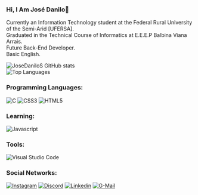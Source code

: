 ### Hi, I Am José Danilo👋
Currently an Information Technology student at the Federal Rural University of the Semi-Arid [UFERSA].<br>
Graduated in the Technical Course of Informatics at E.E.E.P Balbina Viana Arrais.<br>
Future Back-End Developer.<br>
Basic English.


![JoseDaniloS GitHub stats](https://github-readme-stats.vercel.app/api?username=JoseDaniloS&show_icons=true&theme=radical)
<br>
![Top Languages](https://github-readme-stats.vercel.app/api/top-langs/?username=JoseDaniloS&layout=compact&theme=radical)

### Programming Languages:
![C](https://img.shields.io/badge/c-%2300599C.svg?style=for-the-badge&logo=c&logoColor=white)
![CSS3](https://img.shields.io/badge/css3-%231572B6.svg?style=for-the-badge&logo=css3&logoColor=white) 
![HTML5](https://img.shields.io/badge/html5-%23E34F26.svg?style=for-the-badge&logo=html5&logoColor=white)

### Learning:
![Javascript](https://img.shields.io/badge/JavaScript-F7DF1E?style=for-the-badge&logo=javascript&logoColor=black)

### Tools:
![Visual Studio Code](https://img.shields.io/badge/Visual%20Studio%20Code-0078d7.svg?style=for-the-badge&logo=visual-studio-code&logoColor=white)

### Social Networks:

[![Instagram](https://img.shields.io/badge/Instagram-E4405F?style=for-the-badge&logo=instagram&logoColor=white)](https://instagram.com/jdanilos_)
[![Discord](https://img.shields.io/badge/Discord-7289DA?style=for-the-badge&logo=discord&logoColor=white)](https://discord.gg/JDksjs_)
[![Linkedin](https://img.shields.io/badge/LinkedIn-0077B5?style=for-the-badge&logo=linkedin&logoColor=white)](https://www.linkedin.com/in/jos%C3%A9-danilo-6197a02a3)
[![G-Mail](https://img.shields.io/badge/Gmail-D14836?style=for-the-badge&logo=gmail&logoColor=white)](mailto:danilojose.1d@gmail.com)
